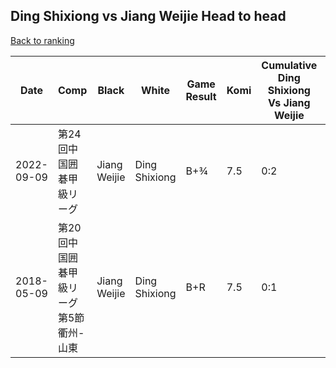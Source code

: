 ## Ding Shixiong vs Jiang Weijie Head to head

[Back to ranking](../../index.md)




| **Date** | **Comp** | **Black** | **White** | **Game Result** | **Komi** | **Cumulative Ding Shixiong Vs Jiang Weijie** | **Ding Shixiong Streak** | **Jiang Weijie Streak** | 
| --- | --- | --- | --- | --- | --- | --- | --- | --- |
| 2022-09-09 | 第24回中国囲碁甲級リーグ | Jiang Weijie | Ding Shixiong | B+¾ | 7.5 | 0:2 | 0 | 2 | 
| 2018-05-09 | 第20回中国囲碁甲級リーグ第5節衢州-山東 | Jiang Weijie | Ding Shixiong | B+R | 7.5 | 0:1 | 0 | 1 |




